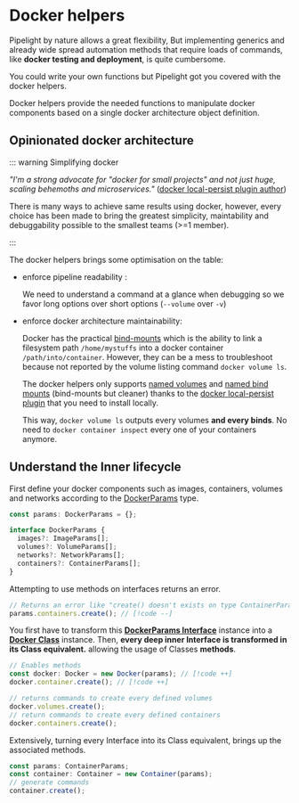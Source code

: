 <script setup lang="ts">
</script>

# Docker helpers <Badge type="warning" text="beta" />

Pipelight by nature allows a great flexibility,
But implementing generics and already wide spread automation methods that require loads of commands,
like **docker testing and deployment**, is quite cumbersome.

You could write your own functions but Pipelight got you covered with the docker helpers.

Docker helpers provide the needed functions to manipulate docker components based on a single docker architecture object definition.

## Opinionated docker architecture

::: warning Simplifying docker

_"I'm a strong advocate for "docker for small projects" and not just huge, scaling behemoths and microservices."_
([docker local-persist plugin author](https://github.com/MatchbookLab/local-persist))

There is many ways to achieve same results using docker,
however, every choice has been made to bring the greatest simplicity, maintability and debuggability possible
to the smallest teams (>=1 member).

:::

The docker helpers brings some optimisation on the table:

- enforce pipeline readability :

  We need to understand a command at a glance when debugging so we favor long options over short options (`--volume` over `-v`)

- enforce docker architecture maintainability:

  Docker has the practical [bind-mounts](https://docs.docker.com/storage/bind-mounts/)
  which is the ability to link a filesystem path `/home/mystuffs` into a docker container `/path/into/container`.
  However, they can be a mess to troubleshoot because not reported by the volume listing command `docker volume ls`.

  The docker helpers only supports [named volumes](https://docs.docker.com/storage/volumes/)
  and [named bind mounts](https://github.com/MatchbookLab/local-persist) (bind-mounts but cleaner) thanks to the
  [docker local-persist plugin](https://github.com/MatchbookLab/local-persist) that you need to install locally.

  This way, `docker volume ls` outputs every volumes **and every binds**.
  No need to `docker container inspect` every one of your containers anymore.

## Understand the Inner lifecycle

First define your docker components such as images, containers, volumes and networks
according to the [DockerParams](https://deno.land/x/pipelight/mod.ts?s=DockerParams) type.

```ts
const params: DockerParams = {};
```

```ts
interface DockerParams {
  images?: ImageParams[];
  volumes?: VolumeParams[];
  networks?: NetworkParams[];
  containers?: ContainerParams[];
}
```

Attempting to use methods on interfaces returns an error.

```ts
// Returns an error like "create() doesn't exists on type ContainerParams[]"
params.containers.create(); // [!code --]
```

You first have to transform this
[**DockerParams Interface**](https://deno.land/x/pipelight/mod.ts?s=DockerParams) instance
into a [**Docker Class**](https://deno.land/x/pipelight/mod.ts?s=Docker) instance.
Then, **every deep inner Interface is transformed in its Class equivalent.**
allowing the usage of Classes **methods**.

```ts
// Enables methods
const docker: Docker = new Docker(params); // [!code ++]
docker.container.create(); // [!code ++]
```

```ts
// returns commands to create every defined volumes
docker.volumes.create();
// return commands to create every defined containers
docker.containers.create();
```

Extensively, turning every Interface into its Class equivalent, brings up the associated methods.

```ts
const params: ContainerParams;
const container: Container = new Container(params);
// generate commands
container.create();
```

